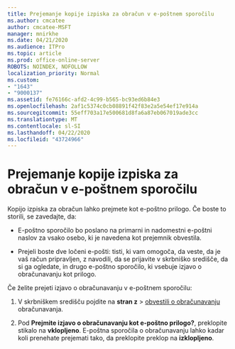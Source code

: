 ```yaml
---
title: Prejemanje kopije izpiska za obračun v e-poštnem sporočilu
ms.author: cmcatee
author: cmcatee-MSFT
manager: mnirkhe
ms.date: 04/21/2020
ms.audience: ITPro
ms.topic: article
ms.prod: office-online-server
ROBOTS: NOINDEX, NOFOLLOW
localization_priority: Normal
ms.custom:
- "1643"
- "9000137"
ms.assetid: fe76166c-afd2-4c99-b565-bc93ed6b84e3
ms.openlocfilehash: 2af1c5374c0cb08891f42f83e2a5e54ef17e914a
ms.sourcegitcommit: 55eff703a17e500681d8fa6a87eb067019ade3cc
ms.translationtype: MT
ms.contentlocale: sl-SI
ms.lasthandoff: 04/22/2020
ms.locfileid: "43724966"
---
```

# <a name="receive-copy-of-your-billing-statement-in-email"></a>Prejemanje kopije izpiska za obračun v e-poštnem sporočilu

Kopijo izpiska za obračun lahko prejmete kot e-poštno prilogo. Če boste to storili, se zavedajte, da:
  
- E-poštno sporočilo bo poslano na primarni in nadomestni e-poštni naslov za vsako osebo, ki je navedena kot prejemnik obvestila.

- Prejeli boste dve ločeni e-pošti: tisti, ki vam omogoča, da veste, da je vaš račun pripravljen, z navodili, da se prijavite v skrbniško središče, da si ga ogledate, in drugo e-poštno sporočilo, ki vsebuje izjavo o obračunavanju kot prilogo.

Če želite prejeti izjavo o obračunavanju v e-poštnem sporočilu:
  
1. V skrbniškem središču pojdite na **stran z** \> [obvestili o obračunavanju](https://go.microsoft.com/fwlink/p/?linkid=853212) obračunavanja.

2. Pod **Prejmite izjavo o obračunavanju kot e-poštno prilogo?**, preklopite stikalo na **vklopljeno**. E-poštna sporočila o obračunavanju lahko kadar koli prenehate prejemati tako, da preklopite preklop na **izklopljeno**.